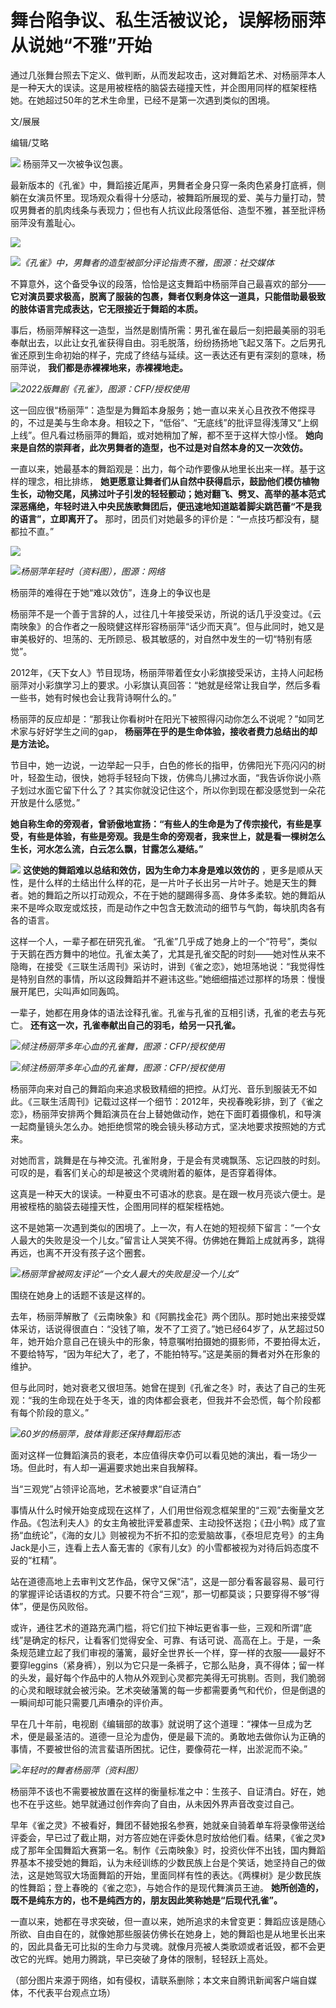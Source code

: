 

# 舞台陷争议、私生活被议论，误解杨丽萍从说她“不雅”开始

通过几张舞台照去下定义、做判断，从而发起攻击，这对舞蹈艺术、对杨丽萍本人是一种天大的误读。这是用被桎梏的脑袋去碰撞天性，并企图用同样的框架桎梏她。在她超过50年的艺术生命里，已经不是第一次遇到类似的困境。

文/展展

编辑/艾略

![](https://inews.gtimg.com/news_bt/OXgZ0nB3hpimzrIKaKHuthUIc-DuBg-7JZmUY9us_6fV0AA/1000)
杨丽萍又一次被争议包裹。

最新版本的《孔雀》中，舞蹈接近尾声，男舞者全身只穿一条肉色紧身打底裤，侧躺在女演员怀里。现场观众看得十分感动，被舞蹈所展现的爱、美与力量打动，赞叹男舞者的肌肉线条与表现力；但也有人抗议此段落低俗、造型不雅，甚至批评杨丽萍没有羞耻心。

![](https://inews.gtimg.com/news_bt/OBHBj0peyNMxZ-7cx0GtYnWx_Fu7YtrgdBuq1uQ05-MwQAA/1000)

![](https://inews.gtimg.com/news_bt/OLWk_QOiY2FlkEX3O6fFn9AU-XsLZuCUoFcZmjU6bdoo0AA/1000)_《孔雀》中，男舞者的造型被部分评论指责不雅，图源：社交媒体_

不算意外，这个备受争议的段落，恰恰是这支舞蹈中杨丽萍自己最喜欢的部分——
**它对演员要求极高，脱离了服装的包裹，舞者仅剩身体这一道具，只能借助最极致的肢体语言完成表达，它无限接近于舞蹈的本质。**

事后，杨丽萍解释这一造型，当然是剧情所需：男孔雀在最后一刻把最美丽的羽毛奉献出去，以此让女孔雀获得自由。羽毛脱落，纷纷扬扬地飞起又落下。之后男孔雀还原到生命初始的样子，完成了终结与延续。这一表达还有更有深刻的意味，杨丽萍说，
**我们都是赤裸裸地来，赤裸裸地走。**

![](https://inews.gtimg.com/news_bt/OKeQxjeb0Ay_ybCTNfC_FtTljG3AWycO2BR0C6O9PbID0AA/1000)_2022版舞剧《孔雀》，图源：CFP/授权使用_

这一回应很“杨丽萍”：造型是为舞蹈本身服务；她一直以来关心且孜孜不倦探寻的，不过是美与生命本身。相较之下，“低俗”、“无底线”的批评显得浅薄又“上纲上线”。但凡看过杨丽萍的舞蹈，或对她稍加了解，都不至于这样大惊小怪。
**她向来是自然的崇拜者，此次男舞者的造型，也不过是对自然本身的又一次效仿。**

一直以来，她最基本的舞蹈观是：出力，每个动作要像从地里长出来一样。基于这样的理念，相比排练，
**她更愿意让舞者们从自然中获得启示，鼓励他们模仿植物生长，动物交尾，风拂过叶子引发的轻轻颤动；她对翻飞、劈叉、高举的基本范式深恶痛绝，年轻时进入中央民族歌舞团后，便迅速地知道踮着脚尖跳芭蕾“不是我的语言”，立即离开了。**
那时，团员们对她最多的评价是：“一点技巧都没有，腿都拉不直。”

![](https://inews.gtimg.com/news_bt/OOVoKPZbSXppLTqyy7rfhcycwcGqgzpqVD2EQA1auV_60AA/1000)

![](https://inews.gtimg.com/news_bt/OeabtmuKkQaw5-5S3Iu0sqdMOSCju5fDGw8JjwR7CSakMAA/1000)_杨丽萍年轻时（资料图），图源：网络_

杨丽萍的难得在于她“难以效仿”，连身上的争议也是

杨丽萍不是一个善于言辞的人，过往几十年接受采访，所说的话几乎没变过。《云南映象》的合作者之一殷晓健这样形容杨丽萍“话少而天真”。但与此同时，她又是审美极好的、坦荡的、无所顾忌、极其敏感的，对自然中发生的一切“特别有感觉”。

2012年，《天下女人》节目现场，杨丽萍带着侄女小彩旗接受采访，主持人问起杨丽萍对小彩旗学习上的要求。小彩旗认真回答：“她就是经常让我自学，然后多看一些书，她有时候也会让我背诗啊什么的。”

杨丽萍的反应却是：“那我让你看树叶在阳光下被照得闪动你怎么不说呢？”如同艺术家与好好学生之间的gap，
**杨丽萍在乎的是生命体验，接收者费力总结出的却是方法论。**

节目中，她一边说，一边举起一只手，白色的修长的指甲，仿佛阳光下亮闪闪的树叶，轻盈生动，很快，她将手轻轻向下拨，仿佛鸟儿拂过水面，“我告诉你说小燕子划过水面它留下什么了？其实你就没记住这个，所以你到现在都没感觉到一朵花开放是什么感觉。”

**她自称生命的旁观者，曾骄傲地宣扬：“有些人的生命是为了传宗接代，有些是享受，有些是体验，有些是旁观。我是生命的旁观者，我来世上，就是看一棵树怎么生长，河水怎么流，白云怎么飘，甘露怎么凝结。”**

![](https://inews.gtimg.com/news_bt/OoS0tiY9wZZODBCs67W1-DFpO6tGTvtXDAyEd1dA0ViBsAA/1000)
**这使她的舞蹈难以总结和效仿，因为生命力本身是难以效仿的**
，更多是顺从天性，是什么样的土结出什么样的花，是一片叶子长出另一片叶子。她是天生的舞者。她的舞蹈之所以打动观众，不在于她的腿踢得多高、身体多柔软。她的舞蹈从来不是哗众取宠或炫技，而是动作之中包含无数流动的细节与气韵，每块肌肉各有各的语言。

这样一个人，一辈子都在研究孔雀。
“孔雀”几乎成了她身上的一个“符号”，类似于天鹅在西方舞中的地位。孔雀太美了，尤其是孔雀交配的时刻——她对性从来不隐晦，在接受《三联生活周刊》采访时，讲到《雀之恋》，她坦荡地说：“我觉得性是特别自然的事情，所以这段舞蹈并不避讳这些。”她细细描述过那样的场景：慢慢展开尾巴，尖叫声如同轰鸣。

一辈子，她都在用身体的语法诠释孔雀。孔雀与孔雀的互相引诱，孔雀的老去与死亡。 **还有这一次，孔雀奉献出自己的羽毛，给另一只孔雀。**

![](https://inews.gtimg.com/news_bt/OkgvN_MhwPXufprlcgsyLd2pmWXqtmkIuSJtY60ieJ21UAA/1000)_倾注杨丽萍多年心血的孔雀舞，图源：CFP/授权使用_

![](https://inews.gtimg.com/news_bt/Od4KbCM62I0vd5PHOGybYi0zYCwDrW9IHwVGlFdJvk4FYAA/1000)_倾注杨丽萍多年心血的孔雀舞，图源：CFP/授权使用_

杨丽萍向来对自己的舞蹈向来追求极致精细的把控。从灯光、音乐到服装无不如此。《三联生活周刊》记载过这样一个细节：2012年，央视春晚彩排，到了《雀之恋》，杨丽萍安排两个舞蹈演员在台上替她做动作，她在下面盯着摄像机，和导演一起商量镜头怎么办。她拒绝惯常的晚会镜头移动方式，坚决地要求按照她的方式来。

对她而言，跳舞是在与神交流。孔雀附身，于是会有灵魂飘荡、忘记四肢的时刻。可叹的是，看客们关心的却是被这个灵魂附着的躯体，是否穿着得体。

这真是一种天大的误读。一种夏虫不可语冰的悲哀。是在跟一枚月亮谈六便士。是用被桎梏的脑袋去碰撞天性，企图用同样的框架桎梏她。

这不是她第一次遇到类似的困境了。上一次，有人在她的短视频下留言：“一个女人最大的失败是没一个儿女。”留言让人哭笑不得。仿佛她在舞蹈上成就再多，跳得再远，也离不开没有孩子这个圈套。

![](https://inews.gtimg.com/news_bt/OJOeQU-LkGcc82OV7kBeqrIg7HH-qgZacgLtm7TdP-VxsAA/1000)_杨丽萍曾被网友评论“一个女人最大的失败是没一个儿女”_

围绕在她身上的话题不该是这样的。

去年，杨丽萍解散了《云南映象》和《阿鹏找金花》两个团队。那时她出来接受媒体采访，话说得很直白：“没钱了嘛，发不了工资了。”她已经64岁了，从艺超过50年，她开始介意自己在镜头中的形象，特意嘱咐拍摄她的摄影师，不要拍得太近，不要给特写，“因为年纪大了，老了，不能拍特写。”这是美丽的舞者对外在形象的维护。

但与此同时，她对衰老又很坦荡。她曾在提到《孔雀之冬》时，表达了自己的生死观：“我的生命现在处于冬天，谁的肉体都会衰老，但我并不会恐慌，每个阶段都有每个阶段的意义。”

![](https://inews.gtimg.com/news_bt/OvvPBP4Ps3zszmOCG4spjcde5VROMZXWdLaJoLz-vgOd0AA/1000)_60岁的杨丽萍，肢体背影还保持舞蹈形态_

面对这样一位舞蹈演员的衰老，本应值得庆幸仍可以看见她的演出，看一场少一场。但此时，有人却一遍遍要求她出来自我解释。

当“三观党”占领评论高地，艺术被要求“自证清白”

事情从什么时候开始变成现在这样了，人们用世俗观念框架里的“三观”去衡量文艺作品。《包法利夫人》的女主角被批评爱慕虚荣、主动投怀送抱；《丑小鸭》成了宣扬“血统论”，《海的女儿》则被视为不折不扣的恋爱脑故事，《泰坦尼克号》的主角Jack是小三，连看上去人畜无害的《家有儿女》的小雪都被视为对待后妈态度不妥的“杠精”。

站在道德高地上去审判文艺作品，保守又保“洁”，这是一部分看客最容易、最可行的掌握评论话语权的方式。只要不符合“三观”，那一切都莫谈；只要穿得不够“得体”，便是伤风败俗。

或许，通往艺术的道路充满门槛，将它们拉下神坛更省事一些，三观和所谓“底线”是确定的标尺，让看客们觉得安全、可靠、有话可说、高高在上。于是，一条条规范建立起了我们审视的藩篱，最好全世界长一个样，穿一样的衣服——最好不要穿leggins（紧身裤），别以为它只是一条裤子，它那么贴身，真不得体；留一样的头发，最好每个作品中的人物从外观到心灵都完美得无可挑剔。否则，我们脆弱的心灵和眼球就会被污染。艺术突破藩篱的每一步都需要勇气和代价，但是倒退的一瞬间却可能只需要几声嘈杂的评价声。

早在几十年前，电视剧《编辑部的故事》就说明了这个道理：“裸体一旦成为艺术，便是最圣洁的。道德一旦沦为虚伪，便是最下流的。勇敢地去做你认为正确的事情，不要被世俗的流言蜚语所困扰。记住，要像荷花一样，出淤泥而不染。”

![](https://inews.gtimg.com/news_bt/O2xxBor0O2wqxS5r6ErPUDaD4BtM79l2K9h5tqiWBnEmsAA/1000)_年轻时的舞者杨丽萍（资料图）_

杨丽萍不该也不需要被放置在这样的衡量标准之中：生孩子、自证清白。好在，她也不在乎这些。她早就通过创作奔向了自由，从未因外界声音改变过自己。

早年《雀之灵》不被看好，舞团不替她报名参赛，她就亲自骑着单车将录像带送给评委会，早已过了截止期，对方答应她在评委休息时放给他们看。结果，《雀之灵》成了那年全国舞蹈大赛第一名。制作《云南映象》时，投资伙伴不出钱，国内舞蹈界基本不接受她的舞蹈，认为未经训练的少数民族上台是个笑话，她坚持自己的做法，这是她驾驭大场面舞蹈的开始，里面同样有性的表达。《两棵树》是少数民族的性舞蹈；登上春晚的《雀之恋》，与她合作的是现代舞演员王迪。
**她所创造的，既不是纯东方的，也不是纯西方的，朋友因此笑称她是“后现代孔雀”。**

一直以来，她都在寻求突破，但一直以来，她所追求的未曾变更：舞蹈应该是随心所欲、自由自在的，就像她那些服装仿佛长在她身上，她的舞蹈也是从地里长出来的，因此具备无可比拟的生命力与灵魂。就像月亮被人类歌颂或者诋毁，都不会更改它的光辉。她用力腾跳，早已突破了身体的限制，轻轻跃上高处。

（部分图片来源于网络，如有侵权，请联系删除；本文来自腾讯新闻客户端自媒体，不代表平台观点立场）

